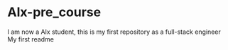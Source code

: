 # Alx-pre_course
I am now a Alx student, this is my first repository as a full-stack engineer
My first readme
